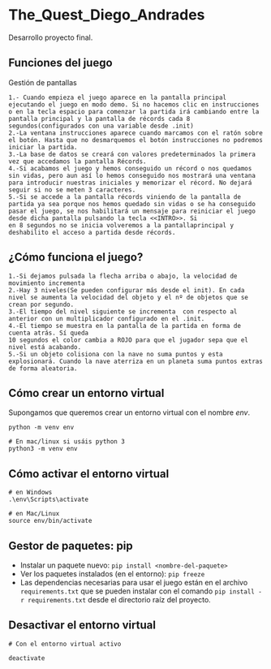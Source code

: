 # The_Quest_Diego_Andrades
Desarrollo proyecto final.

## Funciones del juego

Gestión de pantallas
```
1.- Cuando empieza el juego aparece en la pantalla principal ejecutando el juego en modo demo. Si no hacemos clic en instrucciones o en la tecla espacio para comenzar la partida irá cambiando entre la pantalla principal y la pantalla de récords cada 8 segundos(configurados con una variable desde .init)
2.-La ventana instrucciones aparece cuando marcamos con el ratón sobre el botón. Hasta que no desmarquemos el botón instrucciones no podremos iniciar la partida.
3.-La base de datos se creará con valores predeterminados la primera vez que accedamos la pantalla Récords.
4.-Si acabamos el juego y hemos conseguido un récord o nos quedamos sin vidas, pero aun así lo hemos conseguido nos mostrará una ventana para introducir nuestras iniciales y memorizar el récord. No dejará seguir si no se meten 3 caracteres.
5.-Si se accede a la pantalla récords viniendo de la pantalla de partida ya sea porque nos hemos quedado sin vidas o se ha conseguido pasar el juego, se nos habilitará un mensaje para reiniciar el juego desde dicha pantalla pulsando la tecla <<INTRO>>. Si
en 8 segundos no se inicia volveremos a la pantallaprincipal y deshabilito el acceso a partida desde récords.

```
## ¿Cómo funciona el juego?


```
1.-Si dejamos pulsada la flecha arriba o abajo, la velocidad de movimiento incrementa
2.-Hay 3 niveles(Se pueden configurar más desde el init). En cada nivel se aumenta la velocidad del objeto y el nº de objetos que se crean por segundo.
3.-El tiempo del nivel siguiente se incrementa  con respecto al anterior con un multiplicador configurado en el .init.
4.-El tiempo se muestra en la pantalla de la partida en forma de cuenta atrás. Sí queda
10 segundos el color cambia a ROJO para que el jugador sepa que el nivel está acabando.
5.-Si un objeto colisiona con la nave no suma puntos y esta explosionará. Cuando la nave aterriza en un planeta suma puntos extras de forma aleatoria.

```

## Cómo crear un entorno virtual

Supongamos que queremos crear un entorno virtual con el
nombre _env_.

```
python -m venv env

# En mac/linux si usáis python 3
python3 -m venv env
```

## Cómo activar el entorno virtual

```
# en Windows
.\env\Scripts\activate

# en Mac/Linux
source env/bin/activate
```

## Gestor de paquetes: pip

- Instalar un paquete nuevo: `pip install <nombre-del-paquete>`
- Ver los paquetes instalados (en el entorno): `pip freeze`
- Las dependencias necesarias para usar el juego están en el archivo `requirements.txt`
  que se pueden instalar con el comando `pip install -r requirements.txt` desde
  el directorio raíz del proyecto.

## Desactivar el entorno virtual

```
# Con el entorno virtual activo

deactivate
```

